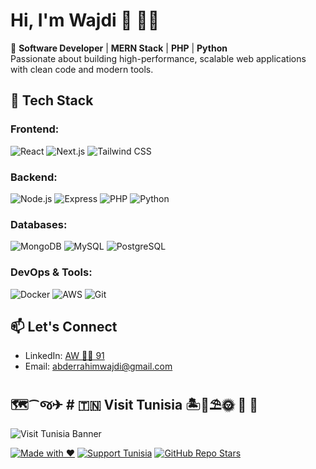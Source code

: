 # Hi, I'm Wajdi 👋 🐱‍👤 

🚀 **Software Developer** | **MERN Stack** | **PHP** | **Python**  
Passionate about building high-performance, scalable web applications with clean code and modern tools.

## 🔧 **Tech Stack**
### Frontend:
![React](https://img.shields.io/badge/React-20232A?style=flat&logo=react)
![Next.js](https://img.shields.io/badge/Next.js-000000?style=flat&logo=nextdotjs)
![Tailwind CSS](https://img.shields.io/badge/Tailwind_CSS-38B2AC?style=flat&logo=tailwind-css)

### Backend:
![Node.js](https://img.shields.io/badge/Node.js-339933?style=flat&logo=nodedotjs)
![Express](https://img.shields.io/badge/Express-000000?style=flat&logo=express)
![PHP](https://img.shields.io/badge/PHP-777BB4?style=flat&logo=php)
![Python](https://img.shields.io/badge/Python-3776AB?style=flat&logo=python)

### Databases:
![MongoDB](https://img.shields.io/badge/MongoDB-47A248?style=flat&logo=mongodb)
![MySQL](https://img.shields.io/badge/MySQL-4479A1?style=flat&logo=mysql)
![PostgreSQL](https://img.shields.io/badge/PostgreSQL-4169E1?style=flat&logo=postgresql)

### DevOps & Tools:
![Docker](https://img.shields.io/badge/Docker-2496ED?style=flat&logo=docker)
![AWS](https://img.shields.io/badge/AWS-232F3E?style=flat&logo=amazon-aws)
![Git](https://img.shields.io/badge/Git-F05032?style=flat&logo=git)


## 📫 **Let's Connect**
- LinkedIn: [AW 🐱‍👤 91](https://linkedin.com/in/wajdi-abderrahim)
- Email: abderrahimwajdi@gmail.com


## 🗺️⁀જ✈︎ # 🇹🇳 Visit Tunisia 🏝️🍹⛱️🌞 🌊 🐫

![Visit Tunisia Banner]([https://upload.wikimedia.org/wikipedia/commons/6/6c/Tunisia_banner.jpg](https://commons.wikimedia.org/wiki/File:Tunisie-cafe-des-delices-56ffeb26b63f29fgc614e8484a9fcc3c.jpg))

[![Made with ❤️](https://img.shields.io/badge/Made%20with-❤️-red)](#)
[![Support Tunisia](https://img.shields.io/badge/Support-Tunisia-red)](#)
[![GitHub Repo Stars](https://img.shields.io/github/stars/yourusername/visit-tunisia?style=social)](#)

